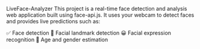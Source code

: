  LiveFace-Analyzer
This project is a real-time face detection and analysis web application built using face-api.js. It uses your webcam to detect faces and provides live predictions such as:

✅ Face detection
🎯 Facial landmark detection
😀 Facial expression recognition
🧠 Age and gender estimation
